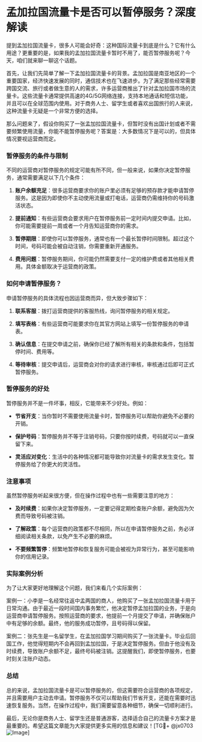 # 孟加拉国流量卡是否可以暂停服务？深度解读

提到孟加拉国流量卡，很多人可能会好奇：这种国际流量卡到底是什么？它有什么用途？更重要的是，如果我的孟加拉国流量卡暂时不用了，能否暂停服务呢？今天，咱们就来聊一聊这个话题。

首先，让我们先简单了解一下孟加拉国流量卡的背景。孟加拉国是南亚地区的一个重要国家，经济快速发展的同时，通信技术也在飞速进步。为了满足那些经常需要跨国交流、旅行或者做生意的人的需求，许多运营商推出了针对孟加拉国市场的流量卡。这些流量卡通常提供高速的4G/5G网络连接，支持本地通话和短信功能，并且可以在全球范围内使用。对于商务人士、留学生或者喜欢出国旅行的人来说，这种流量卡无疑是一个非常方便的选择。

那么问题来了，假设你购买了一张孟加拉国流量卡，但暂时没有出国计划或者不需要频繁使用流量，你能不能暂停服务呢？答案是：大多数情况下是可以的，但具体情况要视运营商而定。

### 暂停服务的条件与限制

不同的运营商对暂停服务的规定可能有所不同，但一般来说，如果你决定暂停服务，通常需要满足以下几个条件：

1. **账户余额充足**：很多运营商要求你的账户里必须有足够的预存款才能申请暂停服务。这是因为即使你不主动使用流量或打电话，运营商仍需维持你的号码激活状态。
   
2. **提前通知**：有些运营商会要求用户在暂停服务前一定时间内提交申请。比如，你可能需要提前一周或者一个月告知运营商你的需求。

3. **暂停期限**：即使你可以暂停服务，通常也有一个最长暂停时间限制。超过这个时间，号码可能会被自动注销，你需要重新开通服务。

4. **费用问题**：暂停服务期间，你可能仍然需要支付一定的维护费或者其他相关费用。具体金额取决于运营商的政策。

### 如何申请暂停服务？

申请暂停服务的具体流程也因运营商而异，但大致步骤如下：

1. **联系客服**：拨打运营商提供的客服热线，询问暂停服务的相关规定。
   
2. **填写表格**：有些运营商可能要求你在其官方网站上填写一份暂停服务的申请表。

3. **确认信息**：在提交申请之前，确保你已经了解所有相关的条款和条件，包括暂停时间、费用等。

4. **等待审核**：提交申请后，运营商会对你的请求进行审核，审核通过后即可正式暂停服务。

### 暂停服务的好处

暂停服务并不是一件坏事，相反，它能带来不少好处。例如：

- **节省开支**：当你暂时不需要使用流量卡时，暂停服务可以帮助你避免不必要的开销。
  
- **保护号码**：暂停服务并不等于注销号码，只要你按时续费，号码就可以一直保留下来。

- **灵活应对变化**：生活中的各种情况都可能导致你对流量卡的需求发生变化。暂停服务给了你更大的灵活性。

### 注意事项

虽然暂停服务听起来很方便，但在操作过程中也有一些需要注意的地方：

- **及时续费**：如果你决定暂停服务，一定要记得定期检查账户余额，避免因为欠费而导致号码被注销。

- **了解政策**：每个运营商的政策都不尽相同，所以在申请暂停服务之前，务必详细阅读相关条款，以免产生不必要的麻烦。

- **不要频繁暂停**：频繁地暂停和恢复服务可能会被视为异常行为，甚至可能影响你的信用记录。

### 实际案例分析

为了让大家更好地理解这个问题，我们来看几个实际案例：

案例一：小李是一名经常往返中孟两国的商人，他购买了一张孟加拉国流量卡用于日常沟通。由于最近一段时间国内事务繁忙，他决定暂停孟加拉国的业务，于是向运营商申请暂停服务。按照运营商的要求，他提前一个月提交了申请，并确保账户中有足够的余额。最终，他的服务成功暂停，且号码得以保留。

案例二：张先生是一名留学生，在孟加拉国学习期间购买了一张流量卡。毕业后回国工作，他觉得短期内不会再回到孟加拉国，于是决定暂停服务。但由于他没有及时续费，导致账户余额不足，最终号码被注销。这提醒我们，即使暂停服务，也要时刻关注账户动态。

### 总结

总的来说，孟加拉国流量卡是可以暂停服务的，但这需要符合运营商的各项规定，并且需要用户主动去申请。暂停服务不仅可以帮助我们节省开支，还能在需要时迅速恢复服务。当然，在操作过程中，我们需要留意各种细节，确保一切顺利进行。

最后，无论你是商务人士、留学生还是普通游客，选择适合自己的流量卡方案才是最重要的。希望这篇文章能为大家提供更多实用的信息和建议！[TG💪+ @jx0703 ![Image](https://github.com/user-attachments/assets/dbca1d08-cadb-493c-b0ec-ad6f7a83f270)]